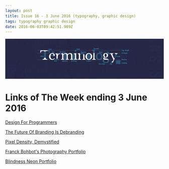 ```yaml
---
layout: post
title: Issue 16 - 3 June 2016 (typography, graphic design)
tags: typography graphic design
date: 2016-06-03T09:42:51.989Z
---
```

![Design For Programmers](/assets/uploads/issue-16.png "Design For Programmers")

# Links of The Week ending 3 June 2016

<a href="http://loveux.co/design/design-for-programmers/" target="_blank">Design For Programmers</a>

<a href="https://basedesign.com/future-branding-debranding/" target="_blank">The Future Of Branding Is Debranding</a>

<a href="https://medium.com/@pnowelldesign/pixel-density-demystified-a4db63ba2922j" target="_blank">Pixel Density, Demystified</a>

<a href="http://www.franckbohbot.com/lighton" target="_blank">Franck Bohbot's Photography Portfolio</a>

<a href="http://www.javiermartinart.com/art-collections/blindness-light/#" target="_blank">Blindness Neon Portfolio</a>
